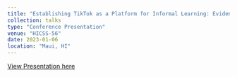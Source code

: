 ```yaml
---
title: "Establishing TikTok as a Platform for Informal Learning: Evidence from Mixed Methods Analysis of Creators and Viewers"
collection: talks
type: "Conference Presentation"
venue: "HICSS-56"
date: 2023-01-06
location: "Maui, HI"
---
```


[View Presentation here](https://docs.google.com/presentation/d/1Q2NU9apoEEdybbRLFk0Vo15xIG3Q7GQ7Gnaiy6ZvBlw/edit?usp=sharing)
